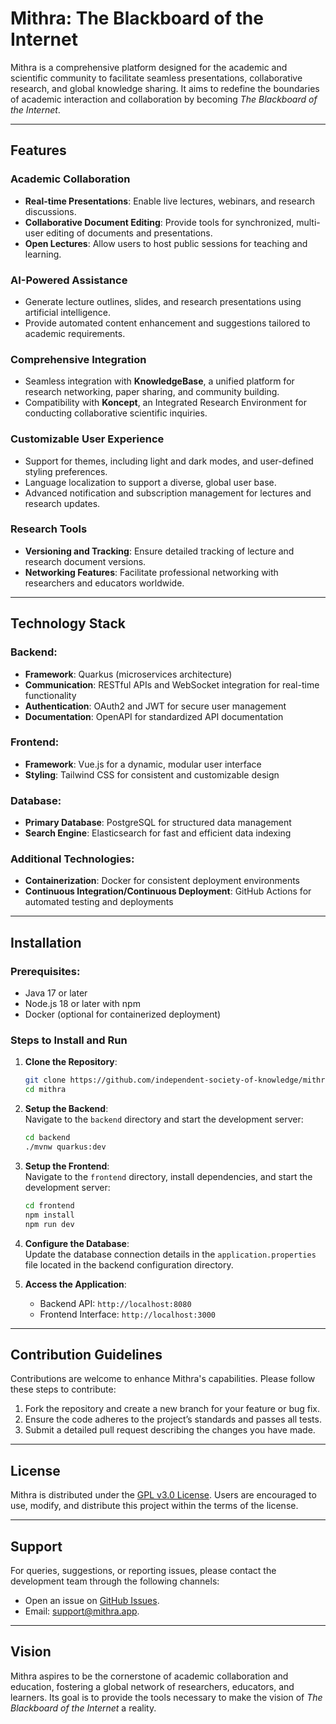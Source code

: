 # Mithra: The Blackboard of the Internet  

Mithra is a comprehensive platform designed for the academic and scientific community to facilitate seamless presentations, collaborative research, and global knowledge sharing. It aims to redefine the boundaries of academic interaction and collaboration by becoming *The Blackboard of the Internet*.  

---

## Features  

### Academic Collaboration  
- **Real-time Presentations**: Enable live lectures, webinars, and research discussions.  
- **Collaborative Document Editing**: Provide tools for synchronized, multi-user editing of documents and presentations.  
- **Open Lectures**: Allow users to host public sessions for teaching and learning.  

### AI-Powered Assistance  
- Generate lecture outlines, slides, and research presentations using artificial intelligence.  
- Provide automated content enhancement and suggestions tailored to academic requirements.  

### Comprehensive Integration  
- Seamless integration with **KnowledgeBase**, a unified platform for research networking, paper sharing, and community building.  
- Compatibility with **Koncept**, an Integrated Research Environment for conducting collaborative scientific inquiries.  

### Customizable User Experience  
- Support for themes, including light and dark modes, and user-defined styling preferences.  
- Language localization to support a diverse, global user base.  
- Advanced notification and subscription management for lectures and research updates.  

### Research Tools  
- **Versioning and Tracking**: Ensure detailed tracking of lecture and research document versions.  
- **Networking Features**: Facilitate professional networking with researchers and educators worldwide.  

---

## Technology Stack  

### Backend:  
- **Framework**: Quarkus (microservices architecture)  
- **Communication**: RESTful APIs and WebSocket integration for real-time functionality  
- **Authentication**: OAuth2 and JWT for secure user management  
- **Documentation**: OpenAPI for standardized API documentation  

### Frontend:  
- **Framework**: Vue.js for a dynamic, modular user interface  
- **Styling**: Tailwind CSS for consistent and customizable design  

### Database:  
- **Primary Database**: PostgreSQL for structured data management  
- **Search Engine**: Elasticsearch for fast and efficient data indexing  

### Additional Technologies:  
- **Containerization**: Docker for consistent deployment environments  
- **Continuous Integration/Continuous Deployment**: GitHub Actions for automated testing and deployments  

---

## Installation  

### Prerequisites:  
- Java 17 or later  
- Node.js 18 or later with npm  
- Docker (optional for containerized deployment)  

### Steps to Install and Run  

1. **Clone the Repository**:  
   ```bash
   git clone https://github.com/independent-society-of-knowledge/mithra.git
   cd mithra
   ```  

2. **Setup the Backend**:  
   Navigate to the `backend` directory and start the development server:
   ```bash
   cd backend
   ./mvnw quarkus:dev
   ```  

3. **Setup the Frontend**:  
   Navigate to the `frontend` directory, install dependencies, and start the development server:
   ```bash
   cd frontend
   npm install
   npm run dev
   ```  

4. **Configure the Database**:  
   Update the database connection details in the `application.properties` file located in the backend configuration directory.

5. **Access the Application**:
    - Backend API: `http://localhost:8080`
    - Frontend Interface: `http://localhost:3000`

---

## Contribution Guidelines

Contributions are welcome to enhance Mithra's capabilities. Please follow these steps to contribute:

1. Fork the repository and create a new branch for your feature or bug fix.
2. Ensure the code adheres to the project’s standards and passes all tests.
3. Submit a detailed pull request describing the changes you have made.

---

## License

Mithra is distributed under the [GPL v3.0 License](LICENSE). Users are encouraged to use, modify, and distribute this project within the terms of the license.

---

## Support

For queries, suggestions, or reporting issues, please contact the development team through the following channels:
- Open an issue on [GitHub Issues](https://github.com/independent-society-of-knowledge/mithra/issues).
- Email: [support@mithra.app](mailto:mithra@iskportal.com).

---

## Vision

Mithra aspires to be the cornerstone of academic collaboration and education, fostering a global network of researchers, educators, and learners. Its goal is to provide the tools necessary to make the vision of *The Blackboard of the Internet* a reality.
